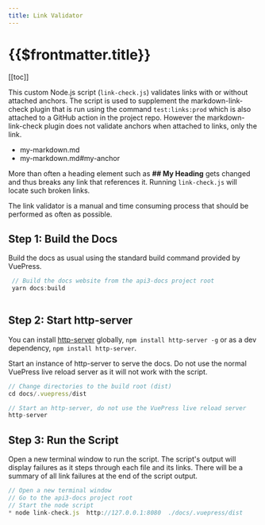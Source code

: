 ```yaml
---
title: Link Validator
---
```


# {{$frontmatter.title}}

<TocHeader />
[[toc]]

This custom Node.js script (`link-check.js`) validates links with or without attached anchors. The script is used to supplement the markdown-link-check plugin that is run using the command `test:links:prod` which is also attached to a GitHub action in the project repo. However the markdown-link-check plugin does not validate anchors when attached to links, only the link.

- my-markdown.md
- my-markdown.md#my-anchor

More than often a heading element such as **## My Heading** gets changed and thus breaks any link that references it. Running `link-check.js` will locate such broken links. 

The link validator is a manual and time consuming process that should be performed as often as possible. 

## Step 1: Build the Docs

Build the docs as usual using the standard build command provided by VuePress.

```js
 // Build the docs website from the api3-docs project root
 yarn docs:build
 
 ```

## Step 2: Start http-server

You can install [http-server](https://www.npmjs.com/package/http-server) globally, `npm install http-server -g` or as a dev dependency, `npm install http-server`. 

Start an instance of http-server to serve the docs. Do not use the normal VuePress live reload server as it will not work with the script. 

 ```js
 // Change directories to the build root (dist)
 cd docs/.vuepress/dist
 
 // Start an http-server, do not use the VuePress live reload server
 http-server
 ```

 ## Step 3: Run the Script

Open a new terminal window to run the script. The script's output will display failures as it steps through each file and its links. There will be a summary of all link failures at the end of the script output.

 ```js
 // Open a new terminal window
 // Go to the api3-docs project root
 // Start the node script
 * node link-check.js  http://127.0.0.1:8080  ./docs/.vuepress/dist

```






